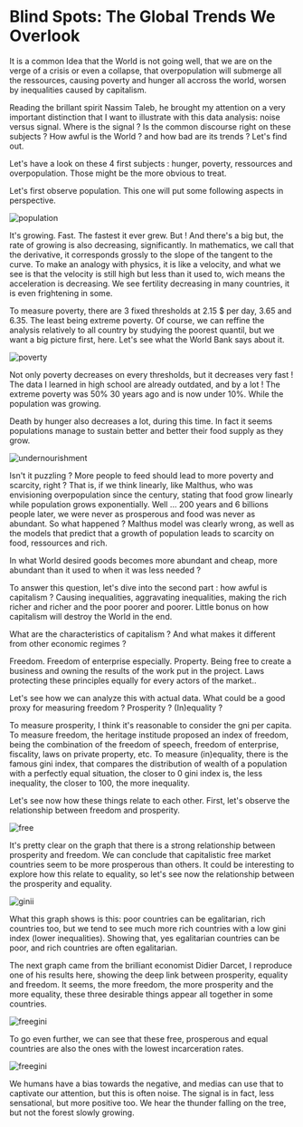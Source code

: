 # Blind Spots: The Global Trends We Overlook


It is a common Idea that the World is not going well, that we are on the verge of a crisis or even a collapse, that overpopulation will submerge all the ressources, causing poverty and hunger all accross the world, worsen by inequalities caused by capitalism. 

Reading the brillant spirit Nassim Taleb, he brought my attention on a very important distinction that I want to illustrate with this data analysis: noise versus signal. Where is the signal ? Is the common discourse right on these subjects ? How awful is the World ? and how bad are its trends ? Let's find out.

Let's have a look on these 4 first subjects : hunger, poverty, ressources and overpopulation. Those might be the more obvious to treat. 

Let's first observe population. This one will put some following aspects in perspective.

![population](graphs/population.png)

It's growing. Fast. The fastest it ever grew. But ! And there's a big but, the rate of growing is also decreasing, significantly. In mathematics, we call that the derivative, it corresponds grossly to the slope of the tangent to the curve. To make an analogy with physics, it is like a velocity, and what we see is that the velocity is still high but less than it used to, wich means the acceleration is decreasing. We see fertility decreasing in many countries, it is even frightening in some. 

To measure poverty, there are 3 fixed thresholds at 2.15 $ per day, 3.65 and 6.35. The least being extreme poverty. Of course, we can reffine the analysis relatively to all country by studying the poorest quantil, but we want a big picture first, here. Let's see what the World Bank says about it.

![poverty](graphs/poverty.png)

Not only poverty decreases on every thresholds, but it decreases very fast ! The data I learned in high school are already outdated, and by a lot ! The extreme poverty was 50% 30 years ago and is now under 10%. While the population was growing.

Death by hunger also decreases a lot, during this time. In fact it seems populations manage to sustain better and better their food supply as they grow.

![undernourishment](graphs/undernourishment.png)

Isn't it puzzling ? More people to feed should lead to more poverty and scarcity, right ? That is, if we think linearly, like Malthus, who was envisioning overpopulation since the century, stating that food grow linearly while population grows exponentially. Well ... 200 years and 6 billions people later, we were never as prosperous and food was never as abundant. So what happened ? Malthus model was clearly wrong, as well as the models that predict that a growth of population leads to scarcity on food, ressources and rich.  


In what World desired goods becomes more abundant and cheap, more abundant than it used to when it was less needed ? 

To answer this question, let's dive into the second part : how awful is capitalism ? Causing inequalities, aggravating inequalities, making the rich richer and richer and the poor poorer and poorer. Little bonus on how capitalism will destroy the World in the end. 

What are the characteristics of capitalism ? And what makes it different from other economic regimes ? 

Freedom. Freedom of enterprise especially. 
Property. Being free to create a business and owning the results of the work put in the project. 
Laws protecting these principles equally for every actors of the market..

Let's see how we can analyze this with actual data. What could be a good proxy for measuring freedom ? Prosperity ? (In)equality ?

To measure prosperity, I think it's reasonable to consider the gni per capita. To measure freedom, the heritage institude proposed an index of freedom, being the combination of the freedom of speech, freedom of enterprise, fiscality, laws on private property, etc. To measure (in)equality, there is the famous gini index, that compares the distribution of wealth of a population with a perfectly equal situation, the closer to 0 gini index is, the less inequality, the closer to 100, the more inequality. 

Let's see now how these things relate to each other. First, let's observe the relationship between freedom and prosperity.

![free](graphs/freedom-gnipercapita.png)

It's pretty clear on the graph that there is a strong relationship between prosperity and freedom. We can conclude that capitalistic free market countries seem to be more prosperous than others. It could be interesting to explore how this relate to equality, so let's see now the relationship between the prosperity and equality.

![ginii](graphs/Gini-gnipercapita.png)

What this graph shows is this: poor countries can be egalitarian, rich countries too, but we tend to see much more rich countries with a low gini index (lower inequalities). Showing that, yes egalitarian countries can be poor, and rich countries are often egalitarian. 

The next graph came from the brilliant economist Didier Darcet, I reproduce one of his results here, showing the deep link between prosperity, equality and freedom. It seems, the more freedom, the more prosperity and the more equality, these three desirable things appear all together in some countries.


![freegini](graphs/Gini-freedom-gnipercapita.png)


To go even further, we can see that these free, prosperous and equal countries are also the ones with the lowest incarceration rates.

![freegini](graphs/prison_region.png)

We humans have a bias towards the negative, and medias can use that to captivate our attention, but this is often noise. The signal is in fact, less sensational, but more positive too. We hear the thunder falling on the tree, but not the forest slowly growing.



